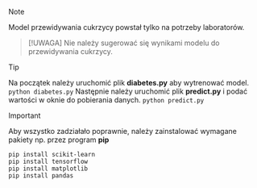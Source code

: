 > [!NOTE]
>  Model przewidywania cukrzycy powstał tylko na potrzeby laboratorów.

> [!UWAGA]
> Nie należy sugerować się wynikami modelu do przewidywania cukrzycy.

> [!TIP]
> Na początek należy uruchomić plik **diabetes.py** aby wytrenować model.
> `python diabetes.py`
> Następnie należy uruchomić plik **predict.py** i podać wartości w oknie do pobierania danych.
> `python predict.py`

> [!IMPORTANT]
> Aby wszystko zadziałało poprawnie, należy zainstalować wymagane pakiety np. przez program **pip**
> ```
> pip install scikit-learn
> pip install tensorflow
> pip install matplotlib
> pip install pandas
> ```


